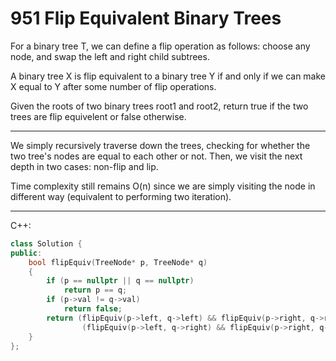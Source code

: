 951 Flip Equivalent Binary Trees
================================

For a binary tree T, we can define a flip operation as follows: choose any
node, and swap the left and right child subtrees.

A binary tree X is flip equivalent to a binary tree Y if and only if we can
make X equal to Y after some number of flip operations.

Given the roots of two binary trees root1 and root2, return true if the two
trees are flip equivelent or false otherwise.

---

We simply recursively traverse down the trees, checking for whether the two
tree's nodes are equal to each other or not. Then, we visit the next depth in
two cases: non-flip and lip.

Time complexity still remains O(n) since we are simply visiting the node in
different way (equivalent to performing two iteration).

---

C++:

```cpp
class Solution {
public:
    bool flipEquiv(TreeNode* p, TreeNode* q)
    {
        if (p == nullptr || q == nullptr)
            return p == q;
        if (p->val != q->val)
            return false;
        return (flipEquiv(p->left, q->left) && flipEquiv(p->right, q->right)) ||
                (flipEquiv(p->left, q->right) && flipEquiv(p->right, q->left));
    }
};
```
